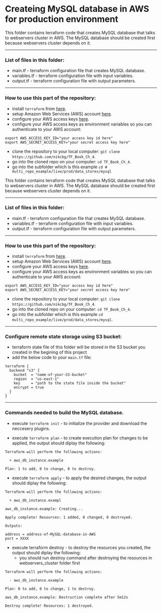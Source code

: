 # Createing MySQL database in AWS for production environment

This folder contains terraform code that creates MySQL database that talks to webservers cluster in AWS.
The MySQL database should be created first because webservers cluster depends on it. 

--------------------------------------------------------------------------------------------------------------
### List of files in this folder:
- main.tf - terraform configuration file that creates MySQL database.
- variables.tf - terraform configuration file with input variables.
- output.tf - terraform configuration file with output parameters.
----------------------------------------------------------------------------------------------------------------------
### How to use this part of the repository:
- install `terraform` from [here](https://www.terraform.io/downloads.html).
- setup Amazon Web Services (AWS) account [here](https://aws.amazon.com/).
- configure your AWS access keys [here](https://docs.aws.amazon.com/general/latest/gr/aws-sec-cred-types.html#access-keys-and-secret-access-keys).
- configure your AWS access keys as environment variables so you can authenticate to your AWS account:

```
export AWS_ACCESS_KEY_ID="your access key id here"
export AWS_SECRET_ACCESS_KEY="your secret access key here"
```
   
- clone the repository to your local computer: `git clone https://github.com/nikcbg/TF_Book_Ch_4`.
- go into the cloned repo on your computer: `cd TF_Book_Ch_4`.
- go into the subfolder which is this example `cd # multi_repo_example/live/prod/data_stores/mysql`

This folder contains terraform code that creates MySQL database that talks to webservers cluster in AWS.
The MySQL database should be created first because webservers cluster depends on it. 

--------------------------------------------------------------------------------------------------------------
### List of files in this folder:
- main.tf - terraform configuration file that creates MySQL database.
- variables.tf - terraform configuration file with input variables.
- output.tf - terraform configuration file with output parameters.
----------------------------------------------------------------------------------------------------------------------
### How to use this part of the repository:
- install `terraform` from [here](https://www.terraform.io/downloads.html).
- setup Amazon Web Services (AWS) account [here](https://aws.amazon.com/).
- configure your AWS access keys [here](https://docs.aws.amazon.com/general/latest/gr/aws-sec-cred-types.html#access-keys-and-secret-access-keys).
- configure your AWS access keys as environment variables so you can authenticate to your AWS account:

```
export AWS_ACCESS_KEY_ID="your access key id here"
export AWS_SECRET_ACCESS_KEY="your secret access key here"
```
   
- clone the repository to your local computer: `git clone https://github.com/nikcbg/TF_Book_Ch_4`.
- go into the cloned repo on your computer: `cd TF_Book_Ch_4`.
- go into the subfolder which is this example `cd multi_repo_example/live/prod/data_stores/mysql`.

------------------------------------------------------------------------------------------------------------------

### Configure remote state storage using S3 bucket:
- terraform state file of this folder will be stored in the S3 bucket you created in the begining of this project  
- add the below code to your `main.tf` file:

```
terraform {
  backend "s3" {
    bucket  = "name-of-your-S3-bucket"
    region  = "us-east-1"
    key     = "path to the state file inside the bucket"
    encrypt = true
  }
}

```

-------------------------------------------------------------------------------------------------------------------

### Commands needed to build the MySQL database.
- execute `terraform init` - to initialize the provider and download the neccesery plugins.
  
- execute `terraform plan` - to create execution plan for changes to be applied, the output should diplay the following:

```
Terraform will perform the following actions:

  + aws_db_instance.example
  
Plan: 1 to add, 0 to change, 0 to destroy.
```
  
- execute `terraform apply` - to apply the desired changes, the output should diplay the following:

```
Terraform will perform the following actions:

  + aws_db_instance.exampl
  
aws_db_instance.example: Creating...  

Apply complete! Resources: 1 added, 0 changed, 0 destroyed.

Outputs:

address = address-of-MySQL-database-in-AWS
port = XXXX

```
- execute terraform destroy - to destroy the resources you created, the output should diplay the following:
   - you should run destroy command after destroying the resources in webservers_cluster folder first 
```
Terraform will perform the following actions:

  - aws_db_instance.example

Plan: 0 to add, 0 to change, 1 to destroy.

aws_db_instance.example: Destruction complete after 5m12s

Destroy complete! Resources: 1 destroyed.

```
